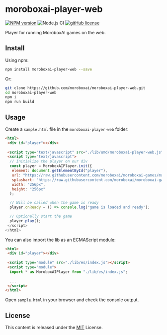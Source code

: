 # moroboxai-player-web

[![NPM version](https://img.shields.io/npm/v/moroboxai-player-web.svg)](https://www.npmjs.com/package/moroboxai-player-web)
![Node.js CI](https://github.com/moroboxai/moroboxai-player-web/workflows/Node.js%20CI/badge.svg)
[![gitHub license](https://img.shields.io/badge/license-MIT-blue.svg)](https://github.com/moroboxai/moroboxai-player-web/blob/master/LICENSE)

Player for running MoroboxAI games on the web.

## Install

Using npm:

```bash
npm install moroboxai-player-web --save
```

Or:

```bash
git clone https://github.com/moroboxai/moroboxai-player-web.git
cd moroboxai-player-web
npm i
npm run build
```

## Usage

Create a `sample.html` file in the `moroboxai-player-web` folder:

```html
<html>
 <div id="player"></div> 
  
 <script type="text/javascript" src="./lib/umd/moroboxai-player-web.js"></script>
 <script type="text/javascript">
  // Initialize the player on our div
  const player = MoroboxAIPlayer.init({
   element: document.getElementById("player"),
   url: "https://raw.githubusercontent.com/moroboxai/moroboxai-games/master/games/pixijs-template/",
   splashart: "https://raw.githubusercontent.com/moroboxai/moroboxai-games/master/games/pixijs-template/assets/splashart.png",
   width: "256px",
   height: "256px"
  );

  // Will be called when the game is ready
  player.onReady = () => console.log("game is loaded and ready");

  // Optionally start the game
  player.play();
 </script>
</html>
```

You can also import the lib as an ECMAScript module:

```html
<html>
 <div id="player"></div> 
 
 <script type="module" src="./lib/es/index.js"></script>
 <script type="module">
  import * as MoroboxAIPlayer from "./lib/es/index.js";
  
  ...
 </script>
</html>
```

Open `sample.html` in your browser and check the console output.

## License

This content is released under the [MIT](http://opensource.org/licenses/MIT) License.
